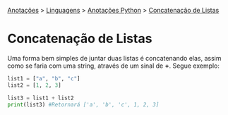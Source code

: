 <link rel="stylesheet" type="text/css" href="../../CSS/dark-theme.css">

[Anotações](../../) > [Linguagens](../Index.md) > [Anotações Python](./Index.md) > [Concatenação de Listas](./ListConcat.md)

# Concatenação de Listas

Uma forma bem simples de juntar duas listas é concatenando elas, assim como se faria com uma string, através de um sinal de **+**. Segue exemplo:

```python
list1 = ["a", "b", "c"]
list2 = [1, 2, 3]

list3 = list1 + list2
print(list3) #Retornará ['a', 'b', 'c', 1, 2, 3]
```